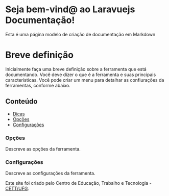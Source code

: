 # Seja bem-vind@ ao Laravuejs Documentação!
Esta é uma página modelo de criação de documentação em Markdown

# Breve definição

Inicialmente faça uma breve definição sobre a ferramenta que está documentando. Você deve dizer o que é a ferramenta e suas principais características.
Você pode criar um menu para detalhar as confiurações da ferramentas, conforme abaixo.

## **Conteúdo**
- [Dicas](https://laravuejs.github.io/Dicas/Dicas.md)
- [Opções](#opcoes)
- [Configurações](#configuracoes)

### Opções

Descreve as opções da ferramenta.

### Configurações

Descreve as configurações da ferramenta.

Este site foi criado pelo Centro de Educação, Trabalho e Tecnologia - [CETT/UFG](https://site.cett.org.br/).
